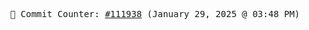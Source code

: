 <p align="center">
    <samp>
        📮 Commit Counter: <a href="https://github.com/Javascript-void0/Javascript-void0/commits/main">#111938</a> (January 29, 2025 @ 03:48 PM)
    </samp>
</p>